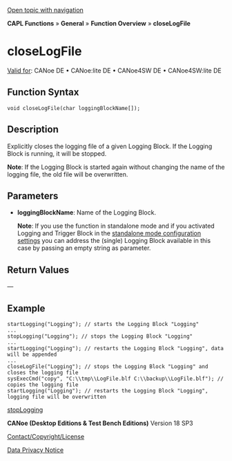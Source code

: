 [Open topic with navigation](../../../../../CANoeDEFamily.htm#Topics/CAPLFunctions/Other/Functions/CAPLfunctionCloseLogFile.md)

**CAPL Functions** » **General** » **Function Overview** » **closeLogFile**

# closeLogFile

[Valid for](../../../Shared/FeatureAvailability.md): CANoe DE • CANoe:lite DE • CANoe4SW DE • CANoe4SW:lite DE

## Function Syntax

```plaintext
void closeLogFile(char loggingBlockName[]);
```

## Description

Explicitly closes the logging file of a given Logging Block. If the Logging Block is running, it will be stopped.

**Note**: If the Logging Block is started again without changing the name of the logging file, the old file will be overwritten.

## Parameters

- **loggingBlockName**: Name of the Logging Block.

  **Note**: If you use the function in standalone mode and if you activated Logging and Trigger Block in the [standalone mode configuration settings](../../../CANoeCANalyzer/VTPPlatformManager/CANoePlugIN/StandaloneModeLoggingConfiguration.md) you can address the (single) Logging Block available in this case by passing an empty string as parameter.

## Return Values

—

## Example

```plaintext
startLogging("Logging"); // starts the Logging Block "Logging"
...
stopLogging("Logging"); // stops the Logging Block "Logging"
...
startLogging("Logging"); // restarts the Logging Block "Logging", data will be appended
...
closeLogFile("Logging"); // stops the Logging Block "Logging" and closes the logging file
sysExecCmd("copy", "C:\\tmp\\LogFile.blf C:\\backup\\LogFile.blf"); // copies the logging file
startLogging("Logging"); // restarts the Logging Block "Logging", logging file will be overwritten
```

[stopLogging](CAPLfunctionStopLogging.md)

**CANoe (Desktop Editions & Test Bench Editions)** Version 18 SP3

[Contact/Copyright/License](../../../Shared/ContactCopyrightLicense.md)

[Data Privacy Notice](https://www.vector.com/int/en/company/get-info/privacy-policy/)
